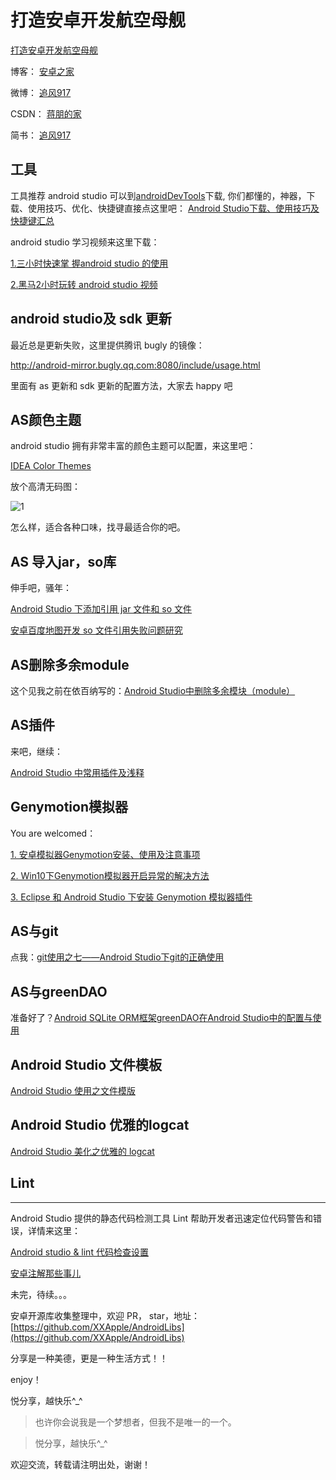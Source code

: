 # 打造安卓开发航空母舰

[打造安卓开发航空母舰](https://github.com/jp1017/Android-Development-Aircraft-Carrier)

博客：	[安卓之家](http://jp1017.gitcafe.io/)

微博：	[追风917](http://weibo.com/1321395433/profile?topnav=1&wvr=6)

CSDN：	[蒋朋的家](http://blog.csdn.net/u010331406)

简书：	[追风917](http://www.jianshu.com/users/8cb49b5ad78b/latest_articles)

## 工具

工具推荐 android studio 可以到[androidDevTools](http://www.androiddevtools.cn/)下载, 你们都懂的，神器，下载、使用技巧、优化、快捷键直接点这里吧：
[Android Studio下载、使用技巧及快捷键汇总](http://jp1017.github.io/2015/12/20/Android-Studio%E4%B8%8B%E8%BD%BD%E3%80%81%E4%BD%BF%E7%94%A8%E6%8A%80%E5%B7%A7%E5%8F%8A%E5%BF%AB%E6%8D%B7%E9%94%AE%E6%B1%87%E6%80%BB/)

android studio 学习视频来这里下载：

[1.三小时快速掌 握android studio 的使用](http://pan.baidu.com/s/1o65kRwA)

[2.黑马2小时玩转 android studio 视频](http://yun.baidu.com/s/1sj3Ke2h)

## android studio及 sdk 更新

最近总是更新失败，这里提供腾讯 bugly 的镜像：

http://android-mirror.bugly.qq.com:8080/include/usage.html

里面有 as 更新和 sdk 更新的配置方法，大家去 happy 吧

## AS颜色主题

android studio 拥有非常丰富的颜色主题可以配置，来这里吧：

[IDEA Color Themes](http://www.ideacolorthemes.org/themes/?order=downloads&filter=&page=1)

放个高清无码图：

![1](http://7xlah4.com1.z0.glb.clouddn.com/2015101830.png)

怎么样，适合各种口味，找寻最适合你的吧。

## AS 导入jar，so库

伸手吧，骚年：

[Android Studio 下添加引用 jar 文件和 so 文件](http://jp1017.github.io/2015/12/20/Android-Studio%E4%B8%8B%E6%B7%BB%E5%8A%A0%E5%BC%95%E7%94%A8jar%E6%96%87%E4%BB%B6%E5%92%8Cso%E6%96%87%E4%BB%B6/)

[安卓百度地图开发 so 文件引用失败问题研究 ](http://jp1017.github.io/2015/12/20/%E5%AE%89%E5%8D%93%E7%99%BE%E5%BA%A6%E5%9C%B0%E5%9B%BE%E5%BC%80%E5%8F%91so%E6%96%87%E4%BB%B6%E5%BC%95%E7%94%A8%E5%A4%B1%E8%B4%A5%E9%97%AE%E9%A2%98%E7%A0%94%E7%A9%B6/)

## AS删除多余module

这个见我之前在依百纳写的：[Android Studio中删除多余模块（module）](http://www.ebaina.com/bbs/forum.php?mod=viewthread&tid=8141&extra=page%3D2)

## AS插件

来吧，继续：

[Android Studio 中常用插件及浅释](https://github.com/jp1017/AndroidStudioPlugins)

## Genymotion模拟器

You are welcomed：

[1. 安卓模拟器Genymotion安装、使用及注意事项](http://www.ebaina.com/bbs/forum.php?mod=viewthread&tid=8372&extra=page%3D1)

[2. Win10下Genymotion模拟器开启异常的解决方法](http://www.ebaina.com/bbs/forum.php?mod=viewthread&tid=8384&extra=page%3D2)

[3. Eclipse 和 Android Studio 下安装 Genymotion 模拟器插件](http://www.ebaina.com/bbs/forum.php?mod=viewthread&tid=8418&extra=page%3D1)

## AS与git

点我：[git使用之七——Android Studio下git的正确使用](http://jp1017.gitcafe.io/2015/12/20/git%E4%BD%BF%E7%94%A8%E4%B9%8B%E4%B8%83%E2%80%94%E2%80%94Android-Studio%E4%B8%8Bgit%E7%9A%84%E6%AD%A3%E7%A1%AE%E4%BD%BF%E7%94%A8/)

## AS与greenDAO

准备好了？[Android SQLite ORM框架greenDAO在Android Studio中的配置与使用](http://jp1017.gitcafe.io/2015/12/20/Android-SQLite-ORM%E6%A1%86%E6%9E%B6greenDAO%E5%9C%A8Android-Studio%E4%B8%AD%E7%9A%84%E9%85%8D%E7%BD%AE%E4%B8%8E%E4%BD%BF%E7%94%A8/)

## Android Studio 文件模板

[Android Studio 使用之文件模版](http://jp1017.github.io/2016/04/05/Android-Studio-%E4%BD%BF%E7%94%A8%E4%B9%8B%E6%96%87%E4%BB%B6%E6%A8%A1%E6%9D%BF/)

## Android Studio 优雅的logcat

[Android Studio 美化之优雅的 logcat](http://jp1017.github.io/2015/11/17/Android-Studio%E7%BE%8E%E5%8C%96%E4%B9%8B%E4%BC%98%E9%9B%85%E7%9A%84logcat/)

## Lint
---

Android Studio 提供的静态代码检测工具 Lint 帮助开发者迅速定位代码警告和错误，详情来这里：

[Android studio & lint 代码检查设置](http://www.jianshu.com/p/ba1ce1c1ae39)

[安卓注解那些事儿](https://jp1017.github.io/2015/12/20/%E5%AE%89%E5%8D%93%E6%B3%A8%E8%A7%A3%E9%82%A3%E4%BA%9B%E4%BA%8B%E5%84%BF/)

未完，待续。。。

安卓开源库收集整理中，欢迎 PR， star，地址：[https://github.com/XXApple/AndroidLibs](https://github.com/XXApple/AndroidLibs)

分享是一种美德，更是一种生活方式！！

enjoy！

悦分享，越快乐^_^

>也许你会说我是一个梦想者，但我不是唯一的一个。

>悦分享，越快乐^_^

欢迎交流，转载请注明出处，谢谢！
